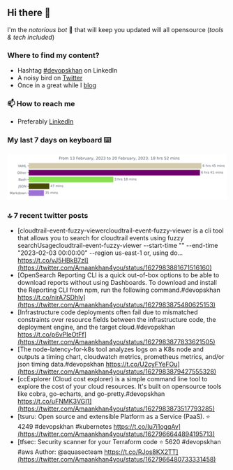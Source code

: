 <!--- [![Hits](https://hits.seeyoufarm.com/api/count/incr/badge.svg?url=https%3A%2F%2Fgithub.com%2Fakhan4u%2Fhit-counter&count_bg=%2379C83D&title_bg=%23555555&icon=&icon_color=%23E7E7E7&title=visits&edge_flat=false)](https://hits.seeyoufarm.com) --->

## Hi there 👋

I'm the _notorious bot_ 🤣 that will keep you updated will all opensource (_tools & tech included_) 

### Where to find my content?

* Hashtag [#devopskhan](https://www.linkedin.com/feed/hashtag/devopskhan) on LinkedIn
* A noisy bird on [Twitter](https://twitter.com/Amaankhan4you)
* Once in a great while I [blog](https://linuxparrot.netlify.app) 


### 📫 **How to reach me**

* Preferably [LinkedIn](https://www.linkedin.com/in/amaan-khan-linux-ninja)

### My last 7 days on keyboard ⌨️

<img src="https://github.com/akhan4u/akhan4u/blob/main/images/stat.svg" alt="Amaan's Wakatime Activity!"/>

### 🔝 7 recent twitter posts
<!-- DEVDOJO:START -->
- [cloudtrail-event-fuzzy-viewercloudtrail-event-fuzzy-viewer is a cli tool that allows you to search for cloudtrail events using fuzzy searchUsagecloudtrail-event-fuzzy-viewer --start-time &quot;&quot; --end-time &quot;2023-02-03 00:00:00&quot; --region us-east-1 or, using do… https://t.co/vJ5HBkB7zI](https://twitter.com/Amaankhan4you/status/1627983881671516160)
- [OpenSearch Reporting CLI is a quick out-of-box options to be able to download reports without using Dashboards. To download and install the Reporting CLI from npm, run the following command.#devopskhan https://t.co/nirA7SDhly](https://twitter.com/Amaankhan4you/status/1627983875480625153)
- [Infrastructure code deployments often fail due to mismatched constraints over resource fields between the infrastructure code, the deployment engine, and the target cloud.#devopskhan https://t.co/p6vPIeOtFf](https://twitter.com/Amaankhan4you/status/1627983877833621505)
- [The node-latency-for-k8s tool analyzes logs on a K8s node and outputs a timing chart, cloudwatch metrics, prometheus metrics, and/or json timing data.#devopskhan https://t.co/U2cyFYeFOu](https://twitter.com/Amaankhan4you/status/1627983879427555328)
- [ccExplorer &lpar;Cloud cost explorer&rpar; is a simple command line tool to explore the cost of your cloud resources. It&#39;s built on opensource tools like cobra, go-echarts, and go-pretty.#devopskhan https://t.co/uFNMK3VGI1](https://twitter.com/Amaankhan4you/status/1627983873517793285)
- [tsuru: Open source and extensible Platform as a Service &lpar;PaaS&rpar;.
⭐️ 4249
#devopskhan #kubernetes
https://t.co/Iu7i1ogqAv](https://twitter.com/Amaankhan4you/status/1627966644894195713)
- [tfsec: Security scanner for your Terraform code
⭐️ 5620
#devopskhan #aws
Author: @aquasecteam
https://t.co/RJos8KX2TT](https://twitter.com/Amaankhan4you/status/1627966480733331458)
<!-- DEVDOJO:END -->

<!-- ![Amaan's GitHub stats](https://github-readme-stats.vercel.app/api?username=akhan4u&count_private=true&show_icons=true&hide=contribs) -->
